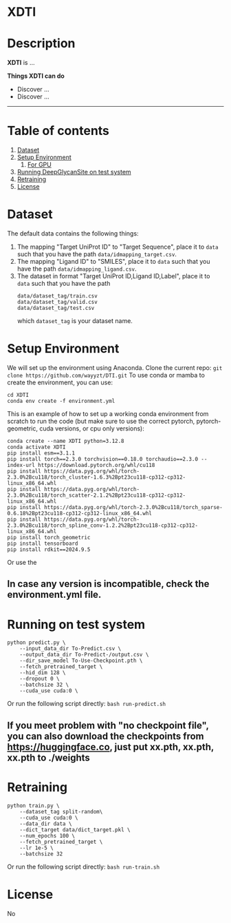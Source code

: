 # XDTI
# Description
**XDTI** is ...

**Things XDTI can do**
- Discover ...
- Discover ...

----
# Table of contents
1. [Dataset](#dataset)
2. [Setup Environment](#setup-environment)
   1. [For GPU](#For-GPU)
3. [Running DeepGlycanSite on test system](#running-on-test-system)
4. [Retraining](#retraining)
5. [License](#license)
# Dataset
The default data contains the following things:
1. The mapping "Target UniProt ID" to "Target Sequence", place it to `data` such that you have the path `data/idmapping_target.csv`.
2. The mapping "Ligand ID" to "SMILES", place it to `data` such that you have the path `data/idmapping_ligand.csv`.
3. The dataset in format "Target UniProt ID,Ligand ID,Label", place it to `data` such that you have the path 
   ```
   data/dataset_tag/train.csv
   data/dataset_tag/valid.csv
   data/dataset_tag/test.csv
   ```
   which `dataset_tag` is your dataset name.
# Setup Environment
We will set up the environment using Anaconda. Clone the current repo:
`git clone https://github.com/wayyzt/DTI.git`
To use conda or mamba to create the environment, you can use:
```
cd XDTI
conda env create -f environment.yml
```
This is an example of how to set up a working conda environment from scratch to run the code (but make sure to use the correct pytorch, pytorch-geometric, cuda versions, or cpu only versions):
```
conda create --name XDTI python=3.12.8
conda activate XDTI
pip install esm==3.1.1
pip install torch==2.3.0 torchvision==0.18.0 torchaudio==2.3.0 --index-url https://download.pytorch.org/whl/cu118
pip install https://data.pyg.org/whl/torch-2.3.0%2Bcu118/torch_cluster-1.6.3%2Bpt23cu118-cp312-cp312-linux_x86_64.whl
pip install https://data.pyg.org/whl/torch-2.3.0%2Bcu118/torch_scatter-2.1.2%2Bpt23cu118-cp312-cp312-linux_x86_64.whl
pip install https://data.pyg.org/whl/torch-2.3.0%2Bcu118/torch_sparse-0.6.18%2Bpt23cu118-cp312-cp312-linux_x86_64.whl
pip install https://data.pyg.org/whl/torch-2.3.0%2Bcu118/torch_spline_conv-1.2.2%2Bpt23cu118-cp312-cp312-linux_x86_64.whl
pip install torch_geometric
pip install tensorboard
pip install rdkit==2024.9.5
```
Or use the 
## In case any version is incompatible, check the environment.yml file.
# Running on test system

```
python predict.py \
    --input_data_dir To-Predict.csv \
    --output_data_dir To-Predict-/output.csv \
    --dir_save_model To-Use-Checkpoint.pth \
    --fetch_pretrained_target \
    --hid_dim 128 \
    --dropout 0 \
    --batchsize 32 \
    --cuda_use cuda:0 \
```
Or run the following script directly:
`bash run-predict.sh`
## If **you meet problem with "no checkpoint file"**, you can also download the checkpoints from **https://huggingface.co**, just put **xx.pth, xx.pth, xx.pth to ./weights**
# Retraining
```
python train.py \
    --dataset_tag split-random\
    --cuda_use cuda:0 \
    --data_dir data \
    --dict_target data/dict_target.pkl \
    --num_epochs 100 \
    --fetch_pretrained_target \
    --lr 1e-5 \
    --batchsize 32
```
Or run the following script directly:
`bash run-train.sh`
# License
No